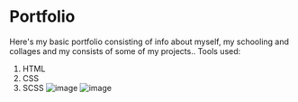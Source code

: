 # Portfolio
Here's my basic portfolio consisting of info about myself, my schooling and collages and my consists of some of my projects..
Tools used:
1. HTML
2. CSS
3. SCSS
![image](https://user-images.githubusercontent.com/96855667/201524046-22556a59-bb67-4516-a66e-ad28d50d223f.png)
![image](https://user-images.githubusercontent.com/96855667/201524085-9a3bf511-ca4a-42da-8dd2-2d614d45bf28.png)
